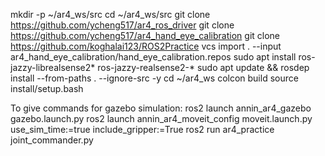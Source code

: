 mkdir -p ~/ar4_ws/src
cd ~/ar4_ws/src
git clone https://github.com/ycheng517/ar4_ros_driver
git clone https://github.com/ycheng517/ar4_hand_eye_calibration
git clone https://github.com/koghalai123/ROS2Practice
vcs import . --input ar4_hand_eye_calibration/hand_eye_calibration.repos
sudo apt install ros-jazzy-librealsense2* ros-jazzy-realsense2-*
sudo apt update && rosdep install --from-paths . --ignore-src -y
cd ~/ar4_ws
colcon build
source install/setup.bash

To give commands for gazebo simulation: 
ros2 launch annin_ar4_gazebo gazebo.launch.py
ros2 launch annin_ar4_moveit_config moveit.launch.py use_sim_time:=true include_gripper:=True
ros2 run ar4_practice joint_commander.py
